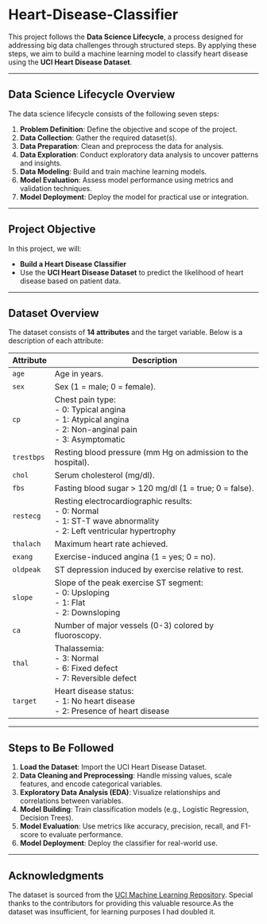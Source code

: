 # Heart-Disease-Classifier

This project follows the **Data Science Lifecycle**, a process designed for addressing big data challenges through structured steps. By applying these steps, we aim to build a machine learning model to classify heart disease using the **UCI Heart Disease Dataset**.

---

## Data Science Lifecycle Overview
The data science lifecycle consists of the following seven steps:
1. **Problem Definition**: Define the objective and scope of the project.
2. **Data Collection**: Gather the required dataset(s).
3. **Data Preparation**: Clean and preprocess the data for analysis.
4. **Data Exploration**: Conduct exploratory data analysis to uncover patterns and insights.
5. **Data Modeling**: Build and train machine learning models.
6. **Model Evaluation**: Assess model performance using metrics and validation techniques.
7. **Model Deployment**: Deploy the model for practical use or integration.

---

## Project Objective
In this project, we will:
- **Build a Heart Disease Classifier**  
- Use the **UCI Heart Disease Dataset** to predict the likelihood of heart disease based on patient data.

---

## Dataset Overview
The dataset consists of **14 attributes** and the target variable. Below is a description of each attribute:

| **Attribute** | **Description** |
|---------------|------------------|
| `age`         | Age in years. |
| `sex`         | Sex (1 = male; 0 = female). |
| `cp`          | Chest pain type:<br> - 0: Typical angina<br> - 1: Atypical angina<br> - 2: Non-anginal pain<br> - 3: Asymptomatic |
| `trestbps`    | Resting blood pressure (mm Hg on admission to the hospital). |
| `chol`        | Serum cholesterol (mg/dl). |
| `fbs`         | Fasting blood sugar > 120 mg/dl (1 = true; 0 = false). |
| `restecg`     | Resting electrocardiographic results:<br> - 0: Normal<br> - 1: ST-T wave abnormality<br> - 2: Left ventricular hypertrophy |
| `thalach`     | Maximum heart rate achieved. |
| `exang`       | Exercise-induced angina (1 = yes; 0 = no). |
| `oldpeak`     | ST depression induced by exercise relative to rest. |
| `slope`       | Slope of the peak exercise ST segment:<br> - 0: Upsloping<br> - 1: Flat<br> - 2: Downsloping |
| `ca`          | Number of major vessels (0-3) colored by fluoroscopy. |
| `thal`        | Thalassemia:<br> - 3: Normal<br> - 6: Fixed defect<br> - 7: Reversible defect |
| `target`      | Heart disease status:<br> - 1: No heart disease<br> - 2: Presence of heart disease |

---

## Steps to Be Followed
1. **Load the Dataset**: Import the UCI Heart Disease Dataset.
2. **Data Cleaning and Preprocessing**: Handle missing values, scale features, and encode categorical variables.
3. **Exploratory Data Analysis (EDA)**: Visualize relationships and correlations between variables.
4. **Model Building**: Train classification models (e.g., Logistic Regression, Decision Trees).
5. **Model Evaluation**: Use metrics like accuracy, precision, recall, and F1-score to evaluate performance.
6. **Model Deployment**: Deploy the classifier for real-world use.

---

## Acknowledgments
The dataset is sourced from the [UCI Machine Learning Repository](https://archive.ics.uci.edu/ml/index.php). Special thanks to the contributors for providing this valuable resource.As the dataset was insufficient, for learning purposes I had doubled it.

 
